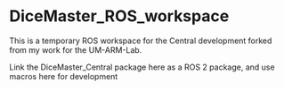 # DiceMaster_ROS_workspace

This is a temporary ROS workspace for the Central development forked from my work for the UM-ARM-Lab. 

Link the DiceMaster_Central package here as a ROS 2 package, and use macros here for development

